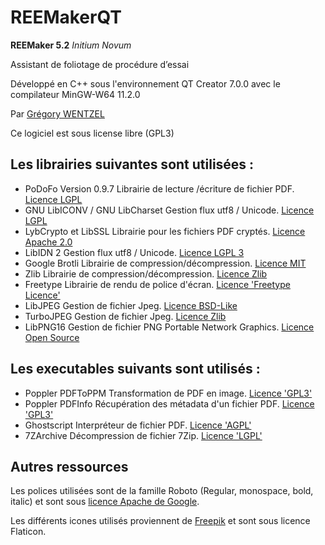 # REEMakerQT
**REEMaker 5.2** *Initium Novum*


Assistant de foliotage de procédure d’essai

Développé en C++ sous l'environnement QT Creator 7.0.0 avec le compilateur MinGW-W64 11.2.0

Par [Grégory WENTZEL](mailto:r6fri2zh@anonaddy.me)

Ce logiciel est sous license libre (GPL3)

## Les librairies suivantes sont utilisées :

  * PoDoFo Version 0.9.7
	Librairie de lecture /écriture de fichier PDF.
	[Licence LGPL](http://www.gnu.org/copyleft/lesser.html)
  * GNU LibICONV / GNU LibCharset
	Gestion flux utf8 / Unicode.
	[Licence LGPL](http://www.gnu.org/copyleft/lesser.html)
  * LybCrypto et LibSSL
	Librairie pour les fichiers PDF cryptés.
	[Licence Apache 2.0](https://www.openssl.org/source/license.html)
  * LibIDN 2
	Gestion flux utf8 / Unicode.
	[Licence LGPL 3](https://gitlab.com/libidn/libidn2/-/raw/master/COPYING.LESSERv3)
  * Google Brotli
	Librairie de compression/décompression.
	[Licence MIT](https://raw.githubusercontent.com/google/brotli/master/LICENSE)
  * Zlib
	Librairie de compression/décompression.
	[Licence Zlib](https://www.zlib.net/zlib_license.html)
  * Freetype
	Librairie de rendu de police d'écran.
	[Licence 'Freetype Licence'](https://gitlab.freedesktop.org/freetype/freetype/-/blob/master/docs/FTL.TXT)
  * LibJPEG
	Gestion de fichier Jpeg.
	[Licence BSD-Like](https://en.wikipedia.org/wiki/Libjpeg)
  * TurboJPEG
	Gestion de fichier Jpeg.
	[Licence Zlib](https://www.zlib.net/zlib_license.html)
  * LibPNG16
	Gestion de fichier PNG Portable Network Graphics.
	[Licence Open Source](http://www.libpng.org/pub/png/src/libpng-LICENSE.txt)

## Les executables suivants sont utilisés :

  * Poppler PDFToPPM
	Transformation de PDF en image.
	[Licence 'GPL3'](https://gitlab.freedesktop.org/poppler/poppler#history-and-gpl-licensing)
  * Poppler PDFInfo
	Récupération des métadata d'un fichier PDF.
	[Licence 'GPL3'](https://gitlab.freedesktop.org/poppler/poppler#history-and-gpl-licensing)
  * Ghostscript
	Interpréteur de fichier PDF.
	[Licence 'AGPL'](https://www.ghostscript.com/licensing/)
  * 7ZArchive
	Décompression de fichier 7Zip.
	[Licence 'LGPL'](https://www.7-zip.org/license.txt)
	

## Autres ressources

Les polices utilisées sont de la famille Roboto (Regular, monospace, bold, italic) et sont sous [licence Apache de Google](https://github.com/google/fonts/blob/main/apache/roboto/LICENSE.txt).

Les différents icones utilisés proviennent de [Freepik](https://www.flaticon.com/authors/freepik) et sont sous licence Flaticon.
